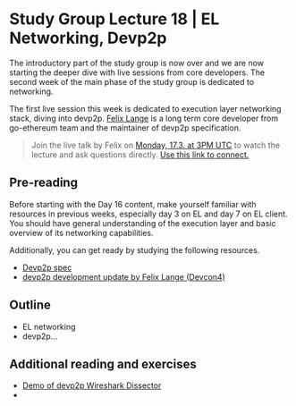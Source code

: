 # Study Group Lecture 18 | EL Networking, Devp2p

The introductory part of the study group is now over and we are now starting the deeper dive with live sessions from core developers. The second week of the main phase of the study group is dedicated to networking. 

The first live session this week is dedicated to execution layer networking stack, diving into devp2p. [Felix Lange](https://github.com/fjl) is a long term core developer from go-ethereum team and the maintainer of devp2p specification. 

> Join the live talk by Felix on [Monday, 17.3. at 3PM UTC](https://www.timeanddate.com/worldclock/converter.html?iso=20250317T150000&p1=1440&p2=37&p3=136&p4=237&p5=923&p6=204&p7=671&p8=16&p9=41&p10=107&p11=28) to watch the lecture and ask questions directly. [Use this link to connect.](https://meet.ethereum.org/eps-office-hours) 


## Pre-reading

Before starting with the Day 16 content, make yourself familiar with resources in previous weeks, especially day 3 on EL and day 7 on EL client. You should have general understanding of the execution layer and basic overview of its networking capabilities. 

Additionally, you can get ready by studying the following resources.

- [Devp2p spec](https://github.com/ethereum/devp2p)
- [devp2p development update by Felix Lange (Devcon4)](https://www.youtube.com/watch?v=N2VTqUZRxjY)


## Outline

- EL networking
- devp2p...

## Additional reading and exercises

- [Demo of devp2p Wireshark Dissector](https://www.youtube.com/watch?v=AhE4KbV-f1w)
- 
